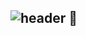 ## ![header](https://capsule-render.vercel.app/api?type=wave&color=auto&height=300&section=header&text=capsule%20render&fontSize=90) 👋

<!--
**Hi-MuMu/Hi-MuMu** is a ✨ _special_ ✨ repository because its `README.md` (this file) appears on your GitHub profile.

Here are some ideas to get you started:

- 🔭 I’m currently working on ...
- 🌱 I’m currently learning ...
- 👯 I’m looking to collaborate on ...
- 🤔 I’m looking for help with ...
- 💬 Ask me about ...
- 📫 How to reach me: ...
- 😄 Pronouns: ...
- ⚡ Fun fact: ...
-->
